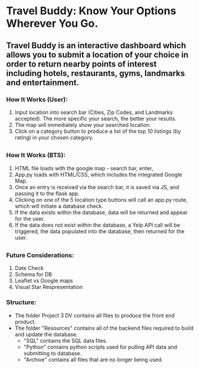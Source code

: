 # Travel Buddy: Know Your Options Wherever You Go. 

## Travel Buddy is an interactive dashboard which allows you to submit a location of your choice in order to return nearby points of interest including hotels, restaurants, gyms, landmarks and entertainment.

### How It Works (User):

1. Input location into search bar (Cities, Zip Codes, and Landmarks accepted). The more specific your search, the better your results. 
2. The map will immediately show your searched location. 
3. Click on a category button to produce a list of the top 10 listings (by rating) in your chosen category. 

##

### How It Works (BTS):
1. HTML file loads with the google map - search bar, enter, 
2. App.py loads with HTML/CSS, which includes the integrated Google Map. 
3. Once an entry is received via the search bar, it is saved via JS, and passing it to the flask app. 
4. Clicking on one of the 5 location type buttons will call an app.py route, which will initiate a database check. 
5. If the data exists within the database, data will be returned and appear for the user. 
6. If the data does not exist within the database, a Yelp API call will be triggered, the data populated into the database, then returned for the user. 

##

### Future Considerations: 
1. Date Check
2. Schema for DB
3. Leaflet vs Google maps
4. Visual Star Respresentation

### Structure:

* The folder Project 3 DV contains all files to produce the front end product. 
* The folder "Resources" contains all of the backend files required to build and update the database.
  * "SQL" contains the SQL data files.
  * "Python" contains python scripts used for pulling API data and submitting to database. 
  * "Archive" contains all files that are no longer being used. 
